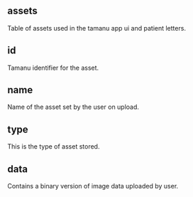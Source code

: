 ## assets

Table of assets used in the tamanu app ui and patient letters.

## id

Tamanu identifier for the asset.

## name

Name of the asset set by the user on upload.

## type

This is the type of asset stored.

## data

Contains a binary version of image data uploaded by user.

